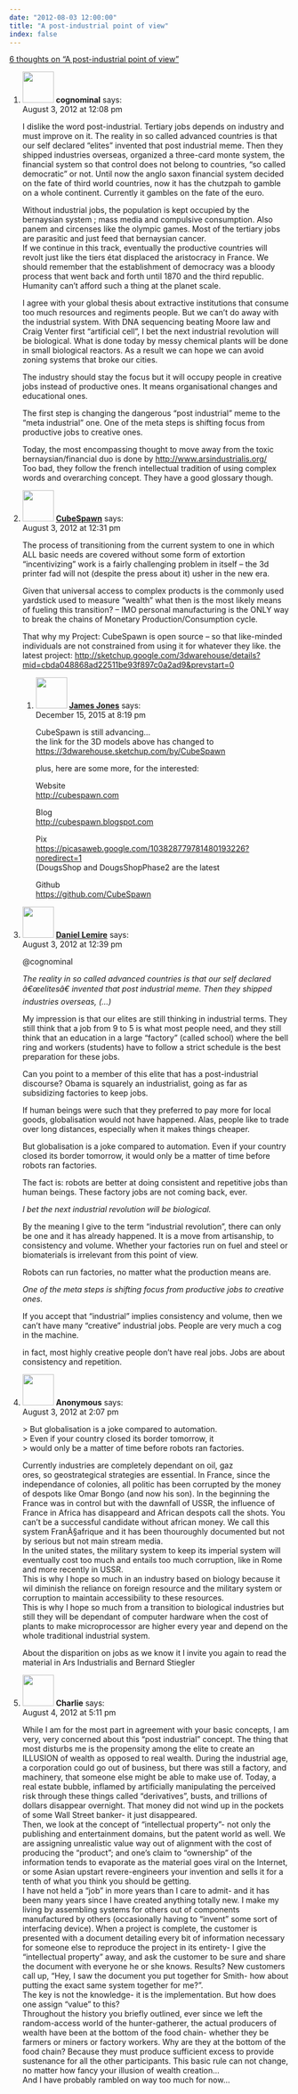 ```yaml
---
date: "2012-08-03 12:00:00"
title: "A post-industrial point of view"
index: false
---
```


[6 thoughts on &ldquo;A post-industrial point of view&rdquo;](/lemire/blog/2012/08-03-a-post-industrial-point-of-view)

<ol class="comment-list">
<li id="comment-55526" class="comment even thread-even depth-1">
<div class="comment-author vcard">
<img alt src="https://secure.gravatar.com/avatar/e90908cec1a8edde6f43618be62eaf50?s=56&#038;d=mm&#038;r=g" srcset="https://secure.gravatar.com/avatar/e90908cec1a8edde6f43618be62eaf50?s=112&#038;d=mm&#038;r=g 2x" class="avatar avatar-56 photo" height="56" width="56" decoding="async" /> <b class="fn">cognominal</b> <span class="says">says:</span> </div>
<div class="comment-metadata"><time datetime="2012-08-03T12:08:17+00:00">August 3, 2012 at 12:08 pm</time></a> </div>
<div class="comment-content">
<p>I dislike the word post-industrial. Tertiary jobs depends on industry and must improve on it. The reality in so called advanced countries is that our self declared &ldquo;elites&rdquo; invented that post industrial meme. Then they shipped industries overseas, organized a three-card monte system, the financial system so that control does not belong to countries, &ldquo;so called democratic&rdquo; or not. Until now the anglo saxon financial system decided on the fate of third world countries, now it has the chutzpah to gamble on a whole continent. Currently it gambles on the fate of the euro.</p>
<p>Without industrial jobs, the population is kept occupied by the bernaysian system ; mass media and compulsive consumption. Also panem and circenses like the olympic games. Most of the tertiary jobs are parasitic and just feed that bernaysian cancer.<br/>
If we continue in this track, eventually the productive countries will revolt just like the tiers état displaced the aristocracy in France. We should remember that the establishment of democracy was a bloody process that went back and forth until 1870 and the third republic.<br/>
Humanity can&rsquo;t afford such a thing at the planet scale.</p>
<p>I agree with your global thesis about extractive institutions that consume too much resources and regiments people. But we can&rsquo;t do away with the industrial system. With DNA sequencing beating Moore law and Craig Venter first &ldquo;artificial cell&rdquo;, I bet the next industrial revolution will be biological. What is done today by messy chemical plants will be done in small biological reactors. As a result we can hope we can avoid zoning systems that broke our cities.</p>
<p>The industry should stay the focus but it will occupy people in creative jobs instead of productive ones. It means organisational changes and educational ones.</p>
<p>The first step is changing the dangerous &ldquo;post industrial&rdquo; meme to the &ldquo;meta industrial&rdquo; one. One of the meta steps is shifting focus from productive jobs to creative ones.</p>
<p>Today, the most encompassing thought to move away from the toxic bernaysian/financial duo is done by <a href="http://www.arsindustrialis.org/" rel="nofollow ugc">http://www.arsindustrialis.org/</a><br/>
Too bad, they follow the french intellectual tradition of using complex words and overarching concept. They have a good glossary though.</p>
</div>
</li>
<li id="comment-55527" class="comment odd alt thread-odd thread-alt depth-1 parent">
<div class="comment-author vcard">
<img alt src="https://secure.gravatar.com/avatar/f6c6dece606f6ea2ef97cdf5333bd89d?s=56&#038;d=mm&#038;r=g" srcset="https://secure.gravatar.com/avatar/f6c6dece606f6ea2ef97cdf5333bd89d?s=112&#038;d=mm&#038;r=g 2x" class="avatar avatar-56 photo" height="56" width="56" decoding="async" /> <b class="fn"><a href="http://www.cubespawn.com" class="url" rel="ugc external nofollow">CubeSpawn</a></b> <span class="says">says:</span> </div>
<div class="comment-metadata"><time datetime="2012-08-03T12:31:44+00:00">August 3, 2012 at 12:31 pm</time></a> </div>
<div class="comment-content">
<p>The process of transitioning from the current system to one in which ALL basic needs are covered without some form of extortion &ldquo;incentivizing&rdquo; work is a fairly challenging problem in itself &#8211; the 3d printer fad will not (despite the press about it) usher in the new era.</p>
<p>Given that universal access to complex products is the commonly used yardstick used to measure &ldquo;wealth&rdquo; what then is the most likely means of fueling this transition? &#8211; IMO personal manufacturing is the ONLY way to break the chains of Monetary Production/Consumption cycle.</p>
<p>That why my Project: CubeSpawn is open source &#8211; so that like-minded individuals are not constrained from using it for whatever they like. the latest project: <a href="https://sketchup.google.com/3dwarehouse/details?mid=cbda048868ad22511be93f897c0a2ad9&#038;prevstart=0" rel="nofollow ugc">http://sketchup.google.com/3dwarehouse/details?mid=cbda048868ad22511be93f897c0a2ad9&#038;prevstart=0</a></p>
</div>
<ol class="children">
<li id="comment-217180" class="comment even depth-2">
<div class="comment-author vcard">
<img alt src="https://secure.gravatar.com/avatar/f6c6dece606f6ea2ef97cdf5333bd89d?s=56&#038;d=mm&#038;r=g" srcset="https://secure.gravatar.com/avatar/f6c6dece606f6ea2ef97cdf5333bd89d?s=112&#038;d=mm&#038;r=g 2x" class="avatar avatar-56 photo" height="56" width="56" loading="lazy" decoding="async" /> <b class="fn"><a href="http://cubespawn.com" class="url" rel="ugc external nofollow">James Jones</a></b> <span class="says">says:</span> </div>
<div class="comment-metadata"><time datetime="2015-12-15T20:19:53+00:00">December 15, 2015 at 8:19 pm</time></a> </div>
<div class="comment-content">
<p>CubeSpawn is still advancing&#8230;<br/>
the link for the 3D models above has changed to<br/>
<a href="https://3dwarehouse.sketchup.com/by/CubeSpawn" rel="nofollow ugc">https://3dwarehouse.sketchup.com/by/CubeSpawn</a></p>
<p>plus, here are some more, for the interested:</p>
<p>Website<br/>
<a href="http://cubespawn.com" rel="nofollow ugc">http://cubespawn.com</a></p>
<p>Blog<br/>
<a href="https://cubespawn.blogspot.com" rel="nofollow ugc">http://cubespawn.blogspot.com</a></p>
<p>Pix<br/>
<a href="https://picasaweb.google.com/103828779781480193226?noredirect=1" rel="nofollow ugc">https://picasaweb.google.com/103828779781480193226?noredirect=1</a><br/>
(DougsShop and DougsShopPhase2 are the latest</p>
<p>Github<br/>
<a href="https://github.com/CubeSpawn" rel="nofollow ugc">https://github.com/CubeSpawn</a></p>
</div>
</li>
</ol>
</li>
<li id="comment-55528" class="comment byuser comment-author-lemire bypostauthor odd alt thread-even depth-1">
<div class="comment-author vcard">
<img alt src="https://secure.gravatar.com/avatar/2ca999bef9535950f5b84281a4dab006?s=56&#038;d=mm&#038;r=g" srcset="https://secure.gravatar.com/avatar/2ca999bef9535950f5b84281a4dab006?s=112&#038;d=mm&#038;r=g 2x" class="avatar avatar-56 photo" height="56" width="56" loading="lazy" decoding="async" /> <b class="fn"><a href="https://lemire.me/en/" class="url" rel="ugc">Daniel Lemire</a></b> <span class="says">says:</span> </div>
<div class="comment-metadata"><time datetime="2012-08-03T12:39:18+00:00">August 3, 2012 at 12:39 pm</time></a> </div>
<div class="comment-content">
<p>@cognominal</p>
<p><em> The reality in so called advanced countries is that our self declared â€œelitesâ€ invented that post industrial meme. Then they shipped industries overseas, (&#8230;)</em></p>
<p>My impression is that our elites are still thinking in industrial terms. They still think that a job from 9 to 5 is what most people need, and they still think that an education in a large &ldquo;factory&rdquo; (called school) where the bell ring and workers (students) have to follow a strict schedule is the best preparation for these jobs. </p>
<p>Can you point to a member of this elite that has a post-industrial discourse? Obama is squarely an industrialist, going as far as subsidizing factories to keep jobs.</p>
<p>If human beings were such that they preferred to pay more for local goods, globalisation would not have happened. Alas, people like to trade over long distances, especially when it makes things cheaper.</p>
<p>But globalisation is a joke compared to automation. Even if your country closed its border tomorrow, it would only be a matter of time before robots ran factories.</p>
<p>The fact is: robots are better at doing consistent and repetitive jobs than human beings. These factory jobs are not coming back, ever.</p>
<p><em> I bet the next industrial revolution will be biological.</em></p>
<p>By the meaning I give to the term &ldquo;industrial revolution&rdquo;, there can only be one and it has already happened. It is a move from artisanship, to consistency and volume. Whether your factories run on fuel and steel or biomaterials is irrelevant from this point of view.</p>
<p>Robots can run factories, no matter what the production means are.</p>
<p><em>One of the meta steps is shifting focus from productive jobs to creative ones.</em></p>
<p>If you accept that &ldquo;industrial&rdquo; implies consistency and volume, then we can&rsquo;t have many &ldquo;creative&rdquo; industrial jobs. People are very much a cog in the machine.</p>
<p>in fact, most highly creative people don&rsquo;t have real jobs. Jobs are about consistency and repetition.</p>
</div>
</li>
<li id="comment-55529" class="comment even thread-odd thread-alt depth-1">
<div class="comment-author vcard">
<img alt src="https://secure.gravatar.com/avatar/?s=56&#038;d=mm&#038;r=g" srcset="https://secure.gravatar.com/avatar/?s=112&#038;d=mm&#038;r=g 2x" class="avatar avatar-56 photo avatar-default" height="56" width="56" loading="lazy" decoding="async" /> <b class="fn">Anonymous</b> <span class="says">says:</span> </div>
<div class="comment-metadata"><time datetime="2012-08-03T14:07:14+00:00">August 3, 2012 at 2:07 pm</time></a> </div>
<div class="comment-content">
<p>&gt; But globalisation is a joke compared to automation.<br/>
&gt; Even if your country closed its border tomorrow, it<br/>
&gt; would only be a matter of time before robots ran factories.</p>
<p>Currently industries are completely dependant on oil, gaz<br/>
ores, so geostrategical strategies are essential. In France, since the independance of colonies, all politic has been corrupted by the money of despots like Omar Bongo (and now his son). In the beginning the France was in control but with the dawnfall of USSR, the influence of France in Africa has disappeard and African despots call the shots. You can&rsquo;t be a successful candidate without african money. We call this system FranÃ§afrique and it has been thouroughly documented but not by serious but not main stream media.<br/>
In the united states, the military system to keep its imperial system will eventually cost too much and entails too much corruption, like in Rome and more recently in USSR.<br/>
This is why I hope so much in an industry based on biology because it wil diminish the reliance on foreign resource and the military system or corruption to maintain accessibility to these resources.<br/>
This is why I hope so much from a transition to biological industries but still they will be dependant of computer hardware when the cost of plants to make microprocessor are higher every year and depend on the whole traditional industrial system.</p>
<p>About the disparition on jobs as we know it I invite you again to read the material in Ars Industrialis and Bernard Stiegler</p>
</div>
</li>
<li id="comment-55530" class="comment odd alt thread-even depth-1">
<div class="comment-author vcard">
<img alt src="https://secure.gravatar.com/avatar/0323030ba08b06021422307cf679d5c8?s=56&#038;d=mm&#038;r=g" srcset="https://secure.gravatar.com/avatar/0323030ba08b06021422307cf679d5c8?s=112&#038;d=mm&#038;r=g 2x" class="avatar avatar-56 photo" height="56" width="56" loading="lazy" decoding="async" /> <b class="fn">Charlie</b> <span class="says">says:</span> </div>
<div class="comment-metadata"><time datetime="2012-08-04T17:11:41+00:00">August 4, 2012 at 5:11 pm</time></a> </div>
<div class="comment-content">
<p>While I am for the most part in agreement with your basic concepts, I am very, very concerned about this &ldquo;post industrial&rdquo; concept. The thing that most disturbs me is the propensity among the elite to create an ILLUSION of wealth as opposed to real wealth. During the industrial age, a corporation could go out of business, but there was still a factory, and machinery, that someone else might be able to make use of. Today, a real estate bubble, inflamed by artificially manipulating the perceived risk through these things called &ldquo;derivatives&rdquo;, busts, and trillions of dollars disappear overnight. That money did not wind up in the pockets of some Wall Street banker- it just disappeared.<br/>
Then, we look at the concept of &ldquo;intellectual property&rdquo;- not only the publishing and entertainment domains, but the patent world as well. We are assigning unrealistic value way out of alignment with the cost of producing the &ldquo;product&rdquo;; and one&rsquo;s claim to &ldquo;ownership&rdquo; of the information tends to evaporate as the material goes viral on the Internet, or some Asian upstart revere-engineers your invention and sells it for a tenth of what you think you should be getting.<br/>
I have not held a &ldquo;job&rdquo; in more years than I care to admit- and it has been many years since I have created anything totally new. I make my living by assembling systems for others out of components manufactured by others (occasionally having to &ldquo;invent&rdquo; some sort of interfacing device). When a project is complete, the customer is presented with a document detailing every bit of information necessary for someone else to reproduce the project in its entirety- I give the &ldquo;intellectual property&rdquo; away, and ask the customer to be sure and share the document with everyone he or she knows. Results? New customers call up, &ldquo;Hey, I saw the document you put together for Smith- how about putting the exact same system together for me?&rdquo;.<br/>
The key is not the knowledge- it is the implementation. But how does one assign &ldquo;value&rdquo; to this?<br/>
Throughout the history you briefly outlined, ever since we left the random-access world of the hunter-gatherer, the actual producers of wealth have been at the bottom of the food chain- whether they be farmers or miners or factory workers. Why are they at the bottom of the food chain? Because they must produce sufficient excess to provide sustenance for all the other participants. This basic rule can not change, no matter how fancy your illusion of wealth creation&#8230;<br/>
And I have probably rambled on way too much for now&#8230;</p>
</div>
</li>
</ol>

